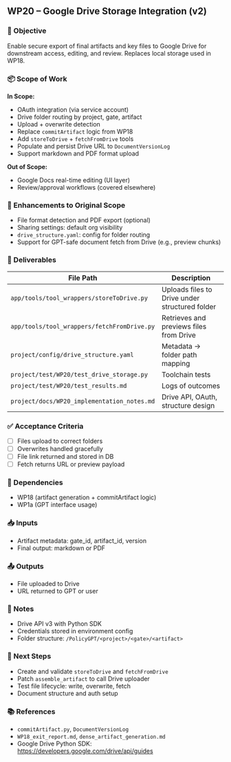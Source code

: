 ## WP20 – Google Drive Storage Integration (v2)

### 🎯 Objective
Enable secure export of final artifacts and key files to Google Drive for downstream access, editing, and review. Replaces local storage used in WP18.

### 📦 Scope of Work
**In Scope:**
- OAuth integration (via service account)
- Drive folder routing by project, gate, artifact
- Upload + overwrite detection
- Replace `commitArtifact` logic from WP18
- Add `storeToDrive` + `fetchFromDrive` tools
- Populate and persist Drive URL to `DocumentVersionLog`
- Support markdown and PDF format upload

**Out of Scope:**
- Google Docs real-time editing (UI layer)
- Review/approval workflows (covered elsewhere)

### 🔧 Enhancements to Original Scope
- File format detection and PDF export (optional)
- Sharing settings: default org visibility
- `drive_structure.yaml`: config for folder routing
- Support for GPT-safe document fetch from Drive (e.g., preview chunks)

### 🚀 Deliverables
| File Path | Description |
|-----------|-------------|
| `app/tools/tool_wrappers/storeToDrive.py` | Uploads files to Drive under structured folder |
| `app/tools/tool_wrappers/fetchFromDrive.py` | Retrieves and previews files from Drive |
| `project/config/drive_structure.yaml` | Metadata → folder path mapping |
| `project/test/WP20/test_drive_storage.py` | Toolchain tests |
| `project/test/WP20/test_results.md` | Logs of outcomes |
| `project/docs/WP20_implementation_notes.md` | Drive API, OAuth, structure design |

### ✅ Acceptance Criteria
- [ ] Files upload to correct folders
- [ ] Overwrites handled gracefully
- [ ] File link returned and stored in DB
- [ ] Fetch returns URL or preview payload

### 🧱 Dependencies
- WP18 (artifact generation + commitArtifact logic)
- WP1a (GPT interface usage)

### 📥 Inputs
- Artifact metadata: gate_id, artifact_id, version
- Final output: markdown or PDF

### 📤 Outputs
- File uploaded to Drive
- URL returned to GPT or user

### 🧠 Notes
- Drive API v3 with Python SDK
- Credentials stored in environment config
- Folder structure: `/PolicyGPT/<project>/<gate>/<artifact>`

### 🔄 Next Steps
- Create and validate `storeToDrive` and `fetchFromDrive`
- Patch `assemble_artifact` to call Drive uploader
- Test file lifecycle: write, overwrite, fetch
- Document structure and auth setup

### 📚 References
- `commitArtifact.py`, `DocumentVersionLog`
- `WP18_exit_report.md`, `dense_artifact_generation.md`
- Google Drive Python SDK: https://developers.google.com/drive/api/guides
